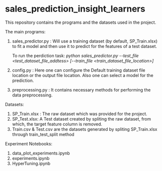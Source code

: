 # sales_prediction_insight_learners
This repository contains the programs and the datasets used in the project.

The main programs:
  1. sales_predictor.py : Will use a training dataset (by default, SP_Train.xlsx) to fit a model and then use it to predict for the features of a test dataset.

      To run the perdiction task: _python sales_predictor.py --test_file <test_dataset_file_addtess> \[--train_file <train_dataset_file_location>\]_
     
  3. config.py : Here one can configure the Default training dataset file location or the output file location. Also one can select a model for the prediction.
  4. preprocessing.py : It contains necessary methods for performing the data preprocessing.

Datasets:
  1. SP_Train.xlsx : The raw dataset which was provided for the project.
  2. SP_Test.xlsx: A Test dataset created by spliting the raw dataset, from which, the target feature column is removed.
  3. Train.csv & Test.csv are the datasets generated by spliting SP_Train.xlsx through train_test_split method

Experiment Notebooks:
  1. data_plot_experiments.ipynb
  2. experiments.ipynb
  3. HyperTuning.ipynb
